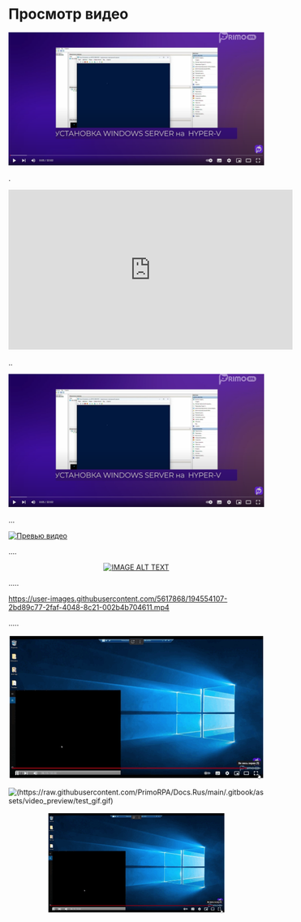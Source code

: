# Просмотр видео

[![](<../../../.gitbook/assets/test-pic.png>)](https://youtu.be/IAIRmChw65k?si=EGuQeE-o9Cn21OF8?t=5s "")

.

<iframe width="560" height="315" src="https://www.youtube.com/embed/IAIRmChw65k?si=EGuQeE-o9Cn21OF8" frameborder="0" allow="accelerometer; autoplay; clipboard-write; encrypted-media; gyroscope; picture-in-picture" allowfullscreen></iframe>

..

![](<../../../.gitbook/assets/test-pic.png>)


...

[![Превью видео](https://img.youtube.com/vi/IAIRmChw65k/0.jpg)](https://www.youtube.com/watch?v=IAIRmChw65k)

....

<div align="center">
  <a href="https://www.youtube.com/watch?v=IAIRmChw65k"><img src="https://img.youtube.com/vi/IAIRmChw65k/0.jpg" alt="IMAGE ALT TEXT"></a>
</div>

.....

https://user-images.githubusercontent.com/5617868/194554107-2bd89c77-2faf-4048-8c21-002b4b704611.mp4


.....

[![Превью видео](https://raw.githubusercontent.com/PrimoRPA/Docs.Rus/main/.gitbook/assets/video_preview/test_gif.gif)](https://www.youtube.com/watch?v=IAIRmChw65k)

![(<https://raw.githubusercontent.com/PrimoRPA/Docs.Rus/main/.gitbook/assets/video_preview/test_gif.gif>)](https://www.youtube.com/watch?v=IAIRmChw65k)

<p align="center">
  <img src="https://raw.githubusercontent.com/PrimoRPA/Docs.Rus/main/.gitbook/assets/video_preview/test_gif.gif" width="350" title="hover text">
</p>
